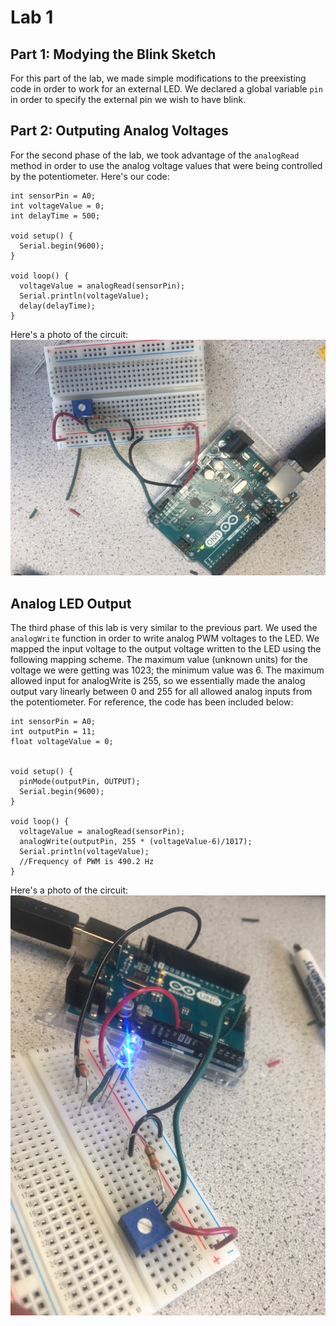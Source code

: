 # Lab 1

## Part 1: Modying the Blink Sketch

For this part of the lab, we made simple modifications to the preexisting code in order to work for an external LED. We declared a global variable `pin` in order to specify the external pin we wish to have blink. 

## Part 2: Outputing Analog Voltages

For the second phase of the lab, we took advantage of the `analogRead` method in order to use the analog voltage values that were being controlled by the potentiometer. Here's our code:

```
int sensorPin = A0;
int voltageValue = 0;
int delayTime = 500;

void setup() {
  Serial.begin(9600);
}

void loop() {
  voltageValue = analogRead(sensorPin);
  Serial.println(voltageValue);
  delay(delayTime);
}
```

Here's a photo of the circuit:
![](./resources/6d352b7943044248b06bf93e79163291.jpeg)

## Analog LED Output

The third phase of this lab is very similar to the previous part. We used the `analogWrite` function in order to write analog PWM voltages to the LED. We mapped the input voltage to the output voltage written to the LED using the following mapping scheme. The maximum value (unknown units) for the voltage we were getting was 1023; the minimum value was 6. The maximum allowed input for analogWrite is 255, so we essentially made the analog output vary linearly between 0 and 255 for all allowed analog inputs from the potentiometer. For reference, the code has been included below:

```
int sensorPin = A0;
int outputPin = 11;
float voltageValue = 0;


void setup() {
  pinMode(outputPin, OUTPUT);
  Serial.begin(9600);
}

void loop() {
  voltageValue = analogRead(sensorPin);
  analogWrite(outputPin, 255 * (voltageValue-6)/1017);
  Serial.println(voltageValue);
  //Frequency of PWM is 490.2 Hz
}
```

Here's a photo of the circuit: 
![](./resources/a3c3be304c904540ab26eccacc50d2ea.jpeg)



